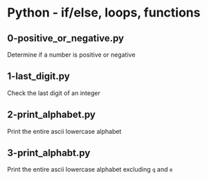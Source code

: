 # Python - if/else, loops, functions

## 0-positive_or_negative.py
Determine if a number is positive or negative

## 1-last_digit.py
Check the last digit of an integer

## 2-print_alphabet.py
Print the entire ascii lowercase alphabet

## 3-print_alphabt.py
Print the entire ascii lowercase alphabet excluding `q` and `e`
